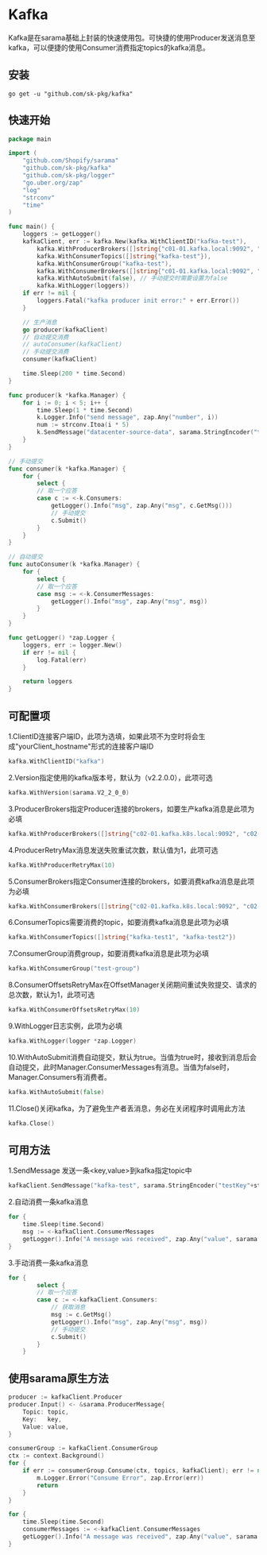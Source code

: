 # Kafka

Kafka是在sarama基础上封装的快速使用包。可快捷的使用Producer发送消息至kafka，可以便捷的使用Consumer消费指定topics的kafka消息。

## 安装

```shell
go get -u "github.com/sk-pkg/kafka"
```

## 快速开始
```go
package main

import (
	"github.com/Shopify/sarama"
	"github.com/sk-pkg/kafka"
	"github.com/sk-pkg/logger"
	"go.uber.org/zap"
	"log"
	"strconv"
	"time"
)

func main() {
	loggers := getLogger()
	kafkaClient, err := kafka.New(kafka.WithClientID("kafka-test"),
		kafka.WithProducerBrokers([]string{"c01-01.kafka.local:9092", "c01-02.kafka.local:9092", "c01-03.kafka.local:9092"}),
		kafka.WithConsumerTopics([]string{"kafka-test"}),
		kafka.WithConsumerGroup("kafka-test"),
		kafka.WithConsumerBrokers([]string{"c01-01.kafka.local:9092", "c01-02.kafka.local:9092", "c01-03.kafka.local:9092"}),
		kafka.WithAutoSubmit(false), // 手动提交时需要设置为false
		kafka.WithLogger(loggers))
	if err != nil {
		loggers.Fatal("kafka producer init error:" + err.Error())
	}

	// 生产消息
	go producer(kafkaClient)
	// 自动提交消费
	// autoConsumer(kafkaClient)
	// 手动提交消费
	consumer(kafkaClient)

	time.Sleep(200 * time.Second)
}

func producer(k *kafka.Manager) {
	for i := 0; i < 5; i++ {
		time.Sleep(1 * time.Second)
		k.Logger.Info("send message", zap.Any("number", i))
		num := strconv.Itoa(i * 5)
		k.SendMessage("datacenter-source-data", sarama.StringEncoder("testKey:"+num), sarama.StringEncoder("testValue:"+num))
	}
}

// 手动提交
func consumer(k *kafka.Manager) {
	for {
		select {
		// 取一个应答
		case c := <-k.Consumers:
			getLogger().Info("msg", zap.Any("msg", c.GetMsg()))
			// 手动提交
			c.Submit()
		}
	}
}

// 自动提交
func autoConsumer(k *kafka.Manager) {
	for {
		select {
		// 取一个应答
		case msg := <-k.ConsumerMessages:
			getLogger().Info("msg", zap.Any("msg", msg))
		}
	}
}

func getLogger() *zap.Logger {
	loggers, err := logger.New()
	if err != nil {
		log.Fatal(err)
	}

	return loggers
}
```
## 可配置项
1.ClientID连接客户端ID，此项为选填，如果此项不为空时将会生成"yourClient_hostname"形式的连接客户端ID
```go
kafka.WithClientID("kafka")
```
2.Version指定使用的kafka版本号，默认为（v2.2.0.0），此项可选
```go
kafka.WithVersion(sarama.V2_2_0_0)
```
3.ProducerBrokers指定Producer连接的brokers，如要生产kafka消息是此项为必填
```go
kafka.WithProducerBrokers([]string{"c02-01.kafka.k8s.local:9092", "c02-02.kafka.k8s.local:9092"})
```
4.ProducerRetryMax消息发送失败重试次数，默认值为1，此项可选
```go
kafka.WithProducerRetryMax(10)
```
5.ConsumerBrokers指定Consumer连接的brokers，如要消费kafka消息是此项为必填
```go
kafka.WithConsumerBrokers([]string{"c02-01.kafka.k8s.local:9092", "c02-02.kafka.k8s.local:9092"})
```
6.ConsumerTopics需要消费的topic，如要消费kafka消息是此项为必填
```go
kafka.WithConsumerTopics([]string{"kafka-test1", "kafka-test2"})
```
7.ConsumerGroup消费group，如要消费kafka消息是此项为必填
```go
kafka.WithConsumerGroup("test-group")
```
8.ConsumerOffsetsRetryMax在OffsetManager关闭期间重试失败提交、请求的总次数，默认为1，此项可选
```go
kafka.WithConsumerOffsetsRetryMax(10)
```
9.WithLogger日志实例，此项为必填
```go
kafka.WithLogger(logger *zap.Logger)
```
10.WithAutoSubmit消费自动提交，默认为true。当值为true时，接收到消息后会自动提交，此时Manager.ConsumerMessages有消息。当值为false时，Manager.Consumers有消费者。
```go
kafka.WithAutoSubmit(false)
```
11.Close()关闭kafka，为了避免生产者丢消息，务必在关闭程序时调用此方法
```go
kafka.Close()
```

## 可用方法
1.SendMessage 发送一条<key,value>到kafka指定topic中
```go
kafkaClient.SendMessage("kafka-test", sarama.StringEncoder("testKey"+strI), sarama.StringEncoder("testValue"+strI))
```
2.自动消费一条kafka消息
```go
for {
	time.Sleep(time.Second)
	msg := <-kafkaClient.ConsumerMessages
	getLogger().Info("A message was received", zap.Any("value", sarama.StringEncoder(msg.Value)))
}
```
3.手动消费一条kafka消息
```go
for {
		select {
		// 取一个应答
		case c := <-kafkaClient.Consumers:
			// 获取消息
			msg := c.GetMsg()
			getLogger().Info("msg", zap.Any("msg", msg))
			// 手动提交
			c.Submit()
		}
	}
```
## 使用sarama原生方法
```go
producer := kafkaClient.Producer
producer.Input() <- &sarama.ProducerMessage{
    Topic: topic,
    Key:   key,
    Value: value,
}

consumerGroup := kafkaClient.ConsumerGroup
ctx := context.Background()
for {
    if err := consumerGroup.Consume(ctx, topics, kafkaClient); err != nil {
        m.Logger.Error("Consume Error", zap.Error(err))
        return
    }
}

for {
    time.Sleep(time.Second)
    consumerMessages := <-kafkaClient.ConsumerMessages
    getLogger().Info("A message was received", zap.Any("value", sarama.StringEncoder(consumerMessages.Value)))
}
```